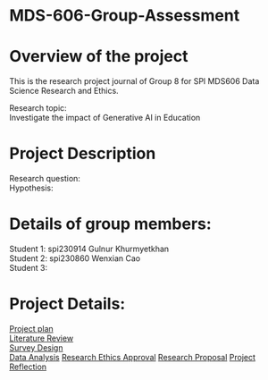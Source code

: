 # MDS-606-Group-Assessment

 # **Overview of the project**
 
 This is the research project journal of Group 8 for SPl MDS606 Data Science Research and Ethics. <br/>
 
 Research topic: <br/>
 Investigate the impact of Generative AI in Education  <br/>
  
 
 # Project Description
 
 Research question: <br/>
 Hypothesis: <br/>
 
 # Details of group members:
 
 Student 1: spi230914 Gulnur Khurmyetkhan <br/>
 Student 2: spi230860 Wenxian Cao <br/>
 Student 3: <br/>
 
 # Project Details:
 
 [Project plan](ProjectPlan.md) <br/>
 [Literature Review](LiteratureReview.md) <br/>
 [Survey Design](SurveyDesign.md)  <br/>
 [Data Analysis](DataAnalysis.md)
 [Research Ethics Approval](ResearchEthicsApproval.md)
 [Research Proposal](ResearchProposal.md)
 [Project Reflection](ProjectReflection.md)



